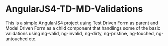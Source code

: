 # AngularJS4-TD-MD-Validations

This is a simple AngularJS4 project using Test Driven Form as parent and Model Driven Form as a child component that handlings 
some of the basic validations using ng-valid, ng-invalid, ng-dirty, ng-pristine, ng-touched, ng-untouched etc.

